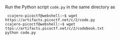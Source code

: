 Run the Python script `code.py` in the same directory as

	 ccajero-picoctf@webshell:~$ wget https://artifacts.picoctf.net/c/2/code.py
	ccajero-picoctf@webshell:~$ wget ttps://artifacts.picoctf.net/c/2/codebook.txt
	python code.py
	